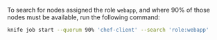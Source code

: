 To search for nodes assigned the role `webapp`, and where 90% of those
nodes must be available, run the following command:

```bash
knife job start --quorum 90% 'chef-client' --search 'role:webapp'
```

